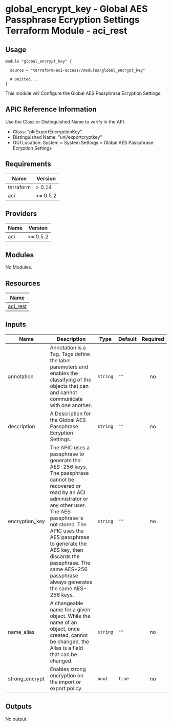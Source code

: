# global_encrypt_key - Global AES Passphrase Ecryption Settings Terraform Module - aci_rest

## Usage

```hcl
module "global_encrypt_key" {

  source = "terraform-aci-access//modules/global_encrypt_key"

  # omitted...
}
```

This module will Configure the Global AES Passphrase Ecryption Settings.

## APIC Reference Information

Use the Class or Distinguished Name to verify in the API.

* Class: "pkiExportEncryptionKey"
* Distinguished Name: "uni/exportcryptkey"
* GUI Location: System > System Settings > Global AES Passphrase Ecryption Settings

<!-- BEGINNING OF PRE-COMMIT-TERRAFORM DOCS HOOK -->
## Requirements

| Name | Version |
|------|---------|
| terraform | > 0.14 |
| aci | >= 0.5.2 |

## Providers

| Name | Version |
|------|---------|
| aci | >= 0.5.2 |

## Modules

No Modules.

## Resources

| Name |
|------|
| [aci_rest](https://registry.terraform.io/providers/ciscodevnet/aci/0.5.2/docs/resources/rest) |

## Inputs

| Name | Description | Type | Default | Required |
|------|-------------|------|---------|:--------:|
| annotation | Annotation is a Tag.  Tags define the label parameters and enables the classifying of the objects that can and cannot communicate with one another. | `string` | `""` | no |
| description | A Description for the Global AES Passphrase Ecryption Settings. | `string` | `""` | no |
| encryption\_key | The APIC uses a passphrase to generate the AES-256 keys. The passphrase cannot be recovered or read by an ACI administrator or any other user. The AES passphrase is not stored. The APIC uses the AES passphrase to generate the AES key, then discards the passphrase. The same AES-256 passphrase always generates the same AES-256 keys. | `string` | `""` | no |
| name\_alias | A changeable name for a given object. While the name of an object, once created, cannot be changed, the Alias is a field that can be changed. | `string` | `""` | no |
| strong\_encrypt | Enables strong encryption on the import or export policy. | `bool` | `true` | no |

## Outputs

No output.
<!-- END OF PRE-COMMIT-TERRAFORM DOCS HOOK -->
